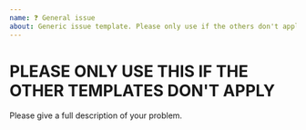 ```yaml
---
name: ❓ General issue
about: Generic issue template. Please only use if the others don't apply
---
```


# PLEASE ONLY USE THIS IF THE OTHER TEMPLATES DON'T APPLY

Please give a full description of your problem.
